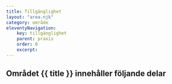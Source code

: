 ```yaml
---
title: Tillgänglighet
layout: "area.njk"
category: område
eleventyNavigation:
    key: tillgänglighet
    parent: praxis
    order: 0
    excerpt: 
---
```

## Området {{ title }} innehåller följande delar